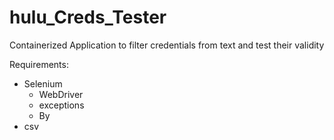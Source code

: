 # hulu_Creds_Tester
Containerized Application to filter credentials from text and test their validity 

Requirements: 
* Selenium
  * WebDriver
  * exceptions
  * By
* csv

